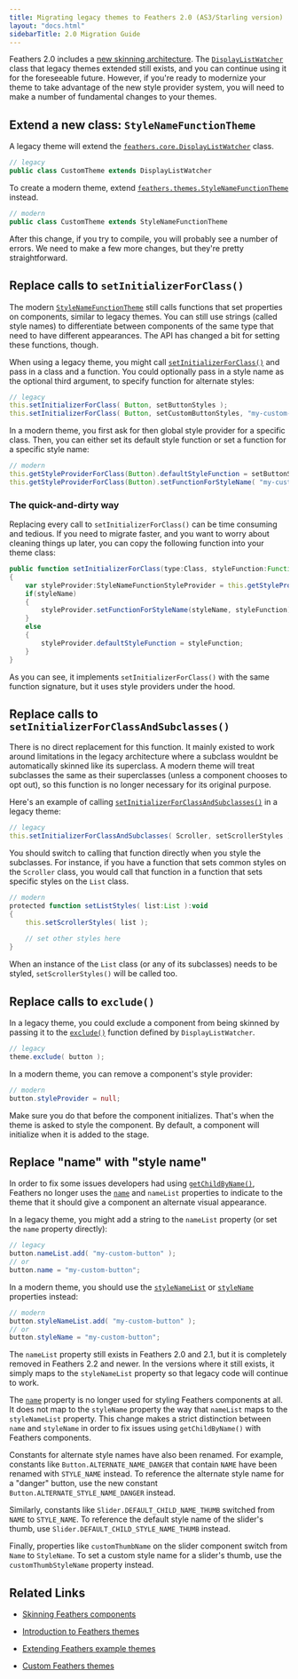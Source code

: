 ```yaml
---
title: Migrating legacy themes to Feathers 2.0 (AS3/Starling version)
layout: "docs.html"
sidebarTitle: 2.0 Migration Guide
---
```


Feathers 2.0 includes a [new skinning architecture](./skinning.md). The [`DisplayListWatcher`](/api-reference/feathers/core/DisplayListWatcher.html) class that legacy themes extended still exists, and you can continue using it for the foreseeable future. However, if you're ready to modernize your theme to take advantage of the new style provider system, you will need to make a number of fundamental changes to your themes.

## Extend a new class: `StyleNameFunctionTheme`

A legacy theme will extend the [`feathers.core.DisplayListWatcher`](/api-reference/feathers/core/DisplayListWatcher.html) class.

```actionscript
// legacy
public class CustomTheme extends DisplayListWatcher
```

To create a modern theme, extend [`feathers.themes.StyleNameFunctionTheme`](/api-reference/feathers/themes/StyleNameFunctionTheme.html) instead.

```actionscript
// modern
public class CustomTheme extends StyleNameFunctionTheme
```

After this change, if you try to compile, you will probably see a number of errors. We need to make a few more changes, but they're pretty straightforward.

## Replace calls to `setInitializerForClass()`

The modern [`StyleNameFunctionTheme`](/api-reference/feathers/themes/StyleNameFunctionTheme.html) still calls functions that set properties on components, similar to legacy themes. You can still use strings (called style names) to differentiate between components of the same type that need to have different appearances. The API has changed a bit for setting these functions, though.

When using a legacy theme, you might call [`setInitializerForClass()`](</api-reference/feathers/core/DisplayListWatcher.html#setInitializerForClass()>) and pass in a class and a function. You could optionally pass in a style name as the optional third argument, to specify function for alternate styles:

```actionscript
// legacy
this.setInitializerForClass( Button, setButtonStyles );
this.setInitializerForClass( Button, setCustomButtonStyles, "my-custom-button" );
```

In a modern theme, you first ask for then global style provider for a specific class. Then, you can either set its default style function or set a function for a specific style name:

```actionscript
// modern
this.getStyleProviderForClass(Button).defaultStyleFunction = setButtonStyles;
this.getStyleProviderForClass(Button).setFunctionForStyleName( "my-custom-button", setCustomButtonStyles );
```

### The quick-and-dirty way

Replacing every call to `setInitializerForClass()` can be time consuming and tedious. If you need to migrate faster, and you want to worry about cleaning things up later, you can copy the following function into your theme class:

```actionscript
public function setInitializerForClass(type:Class, styleFunction:Function, styleName:String = null):void
{
    var styleProvider:StyleNameFunctionStyleProvider = this.getStyleProviderForClass(type);
    if(styleName)
    {
        styleProvider.setFunctionForStyleName(styleName, styleFunction);
    }
    else
    {
        styleProvider.defaultStyleFunction = styleFunction;
    }
}
```

As you can see, it implements `setInitializerForClass()` with the same function signature, but it uses style providers under the hood.

## Replace calls to `setInitializerForClassAndSubclasses()`

There is no direct replacement for this function. It mainly existed to work around limitations in the legacy architecture where a subclass wouldnt be automatically skinned like its superclass. A modern theme will treat subclasses the same as their superclasses (unless a component chooses to opt out), so this function is no longer necessary for its original purpose.

Here's an example of calling [`setInitializerForClassAndSubclasses()`](</api-reference/feathers/core/DisplayListWatcher.html#setInitializerForClassAndSubclasses()>) in a legacy theme:

```actionscript
// legacy
this.setInitializerForClassAndSubclasses( Scroller, setScrollerStyles );
```

You should switch to calling that function directly when you style the subclasses. For instance, if you have a function that sets common styles on the `Scroller` class, you would call that function in a function that sets specific styles on the `List` class.

```actionscript
// modern
protected function setListStyles( list:List ):void
{
    this.setScrollerStyles( list );
 
    // set other styles here
}
```

When an instance of the `List` class (or any of its subclasses) needs to be styled, `setScrollerStyles()` will be called too.

## Replace calls to `exclude()`

In a legacy theme, you could exclude a component from being skinned by passing it to the [`exclude()`](</api-reference/feathers/core/DisplayListWatcher.html#exclude()>) function defined by `DisplayListWatcher`.

```actionscript
// legacy
theme.exclude( button );
```

In a modern theme, you can remove a component's style provider:

```actionscript
// modern
button.styleProvider = null;
```

Make sure you do that before the component initializes. That's when the theme is asked to style the component. By default, a component will initialize when it is added to the stage.

## Replace "name" with "style name"

In order to fix some issues developers had using [`getChildByName()`](<https://doc.starling-framework.org/core/starling/display/DisplayObjectContainer.html#getChildByName()>), Feathers no longer uses the [`name`](https://doc.starling-framework.org/core/starling/display/DisplayObject.html#name) and `nameList` properties to indicate to the theme that it should give a component an alternate visual appearance.

In a legacy theme, you might add a string to the `nameList` property (or set the `name` property directly):

```actionscript
// legacy
button.nameList.add( "my-custom-button" );
// or
button.name = "my-custom-button";
```

In a modern theme, you should use the [`styleNameList`](/api-reference/feathers/core/FeathersControl.html#styleNameList) or [`styleName`](/api-reference/feathers/core/FeathersControl.html#styleName) properties instead:

```actionscript
// modern
button.styleNameList.add( "my-custom-button" );
// or
button.styleName = "my-custom-button";
```

The `nameList` property still exists in Feathers 2.0 and 2.1, but it is completely removed in Feathers 2.2 and newer. In the versions where it still exists, it simply maps to the `styleNameList` property so that legacy code will continue to work.

The [`name`](https://doc.starling-framework.org/core/starling/display/DisplayObject.html#name) property is no longer used for styling Feathers components at all. It does not map to the `styleName` property the way that `nameList` maps to the `styleNameList` property. This change makes a strict distinction between `name` and `styleName` in order to fix issues using `getChildByName()` with Feathers components.

Constants for alternate style names have also been renamed. For example, constants like `Button.ALTERNATE_NAME_DANGER` that contain `NAME` have been renamed with `STYLE_NAME` instead. To reference the alternate style name for a "danger" button, use the new constant `Button.ALTERNATE_STYLE_NAME_DANGER` instead.

Similarly, constants like `Slider.DEFAULT_CHILD_NAME_THUMB` switched from `NAME` to `STYLE_NAME`. To reference the default style name of the slider's thumb, use `Slider.DEFAULT_CHILD_STYLE_NAME_THUMB` instead.

Finally, properties like `customThumbName` on the slider component switch from `Name` to `StyleName`. To set a custom style name for a slider's thumb, use the `customThumbStyleName` property instead.

## Related Links

- [Skinning Feathers components](./skinning.md)

- [Introduction to Feathers themes](./themes.md)

- [Extending Feathers example themes](./extending-themes.md)

- [Custom Feathers themes](./extending-themes.md)
